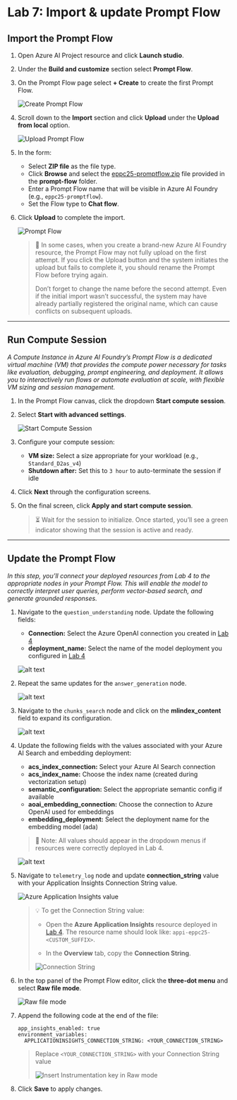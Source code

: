 # Lab 7: Import & update Prompt Flow

## Import the Prompt Flow

1. Open Azure AI Project resource and click **Launch studio**.

2. Under the **Build and customize** section select **Prompt Flow**.

3. On the Prompt Flow page select **+ Create** to create the first Prompt Flow.

   ![Create Prompt Flow](./assets/2-7-create-pf.png)

4. Scroll down to the **Import** section and click **Upload** under the **Upload from local** option.

   ![Upload Prompt Flow](./assets/2-7-upload.png)

5. In the form:
   - Select **ZIP file** as the file type.
   - Click **Browse** and select the [eppc25-promptflow.zip](./prompt-flow/eppc25-promptflow.zip) file provided in the **prompt-flow** folder.
   - Enter a Prompt Flow name that will be visible in Azure AI Foundry (e.g., `eppc25-promptflow`).
   - Set the Flow type to **Chat flow**.

6. Click **Upload** to complete the import.

   ![Prompt Flow](./assets/2-7-pf.png)

   > 📝 In some cases, when you create a brand-new Azure AI Foundry resource, the Prompt Flow may not fully upload on the first attempt. If you click the Upload button and the system initiates the upload but fails to complete it, you should rename the Prompt Flow before trying again.
   >
   >Don’t forget to change the name before the second attempt. Even if the initial import wasn’t successful, the system may have already partially registered the original name, which can cause conflicts on subsequent uploads.

***

## Run Compute Session

*A Compute Instance in Azure AI Foundry’s Prompt Flow is a dedicated virtual machine (VM) that provides the compute power necessary for tasks like evaluation, debugging, prompt engineering, and deployment. It allows you to interactively run flows or automate evaluation at scale, with flexible VM sizing and session management.*

1. In the Prompt Flow canvas, click the dropdown **Start compute session**.

2. Select **Start with advanced settings**.

   ![Start Compute Session](./assets/2-7-compute-start.png)

3. Configure your compute session:
   - **VM size:** Select a size appropriate for your workload (e.g., `Standard_D2as_v4`)
   - **Shutdown after:** Set this to `3 hour` to auto-terminate the session if idle

4. Click **Next** through the configuration screens.

5. On the final screen, click **Apply and start compute session**.

   > ⏳ Wait for the session to initialize. Once started, you’ll see a green indicator showing that the session is active and ready.

***

## Update the Prompt Flow

*In this step, you’ll connect your deployed resources from Lab 4 to the appropriate nodes in your Prompt Flow. This will enable the model to correctly interpret user queries, perform vector-based search, and generate grounded responses.*

1. Navigate to the `question_understanding` node. Update the following fields:
   - **Connection:** Select the Azure OpenAI connection you created in [Lab 4](./lab2-4.md)
   - **deployment_name:** Select the name of the model deployment you configured in [Lab 4](./lab2-4.md)

   ![alt text](./assets/2-7-q-understanding.png)

2. Repeat the same updates for the `answer_generation` node.

   ![alt text](./assets/2-7-a-generation.png)

3. Navigate to the `chunks_search` node and click on the **mlindex_content** field to expand its configuration.

   ![alt text](./assets/2-7-index-lookup.png)

4. Update the following fields with the values associated with your Azure AI Search and embedding deployment:
   - **acs_index_connection:** Select your Azure AI Search connection
   - **acs_index_name:** Choose the index name (created during vectorization setup)
   - **semantic_configuration:** Select the appropriate semantic config if available
   - **aoai_embedding_connection:** Choose the connection to Azure OpenAI used for embeddings
   - **embedding_deployment:** Select the deployment name for the embedding model (ada)

   > 📝 Note: All values should appear in the dropdown menus if resources were correctly deployed in Lab 4.

   ![alt text](./assets/2-7-search.png)

5. Navigate to `telemetry_log` node and update **connection_string** value with your Application Insights Connection String value. 

   ![Azure Application Insights value](./assets/2-7-connect-string.png)

   > 💡 To get the Connection String value:
   >
   >- Open the **Azure Application Insights** resource deployed in [Lab 4](../module-2/lab2-4.md). The resource name should look like: `appi-eppc25-<CUSTOM_SUFFIX>`.
   >
   >- In the **Overview** tab, copy the **Connection String**.
   >
   >![Connection String](./assets/2-7-instrkey.png)

6. In the top panel of the Prompt Flow editor, click the **three-dot menu** and select **Raw file mode**.

   ![Raw file mode](./assets/2-7-raw-mode.png)

7. Append the following code at the end of the file:

   ```
   app_insights_enabled: true
   environment_variables:
     APPLICATIONINSIGHTS_CONNECTION_STRING: <YOUR_CONNECTION_STRING>
   ```

   > Replace `<YOUR_CONNECTION_STRING>` with your Connection String value
   >
   >![Insert Instrumentation key in Raw mode](./assets/2-7-instrkey-raw.png)

8. Click **Save** to apply changes.
